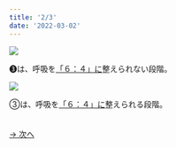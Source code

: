 ```yaml
---
title: '2/3'
date: '2022-03-02'
---
```

![](/images/03_1.jpg)

➌は、呼吸を[「６：４」に]()整えられない段階。   

![](/images/03_2.jpg)

③は、呼吸を[「６：４」に]()整えられる段階。

　  
[ → 次へ ](/posts/3-3)
